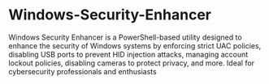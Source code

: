 # Windows-Security-Enhancer
Windows Security Enhancer is a PowerShell-based utility designed to enhance the security of Windows systems by enforcing strict UAC policies, disabling USB ports to prevent HID injection attacks, managing account lockout policies, disabling cameras to protect privacy, and more. Ideal for cybersecurity professionals and enthusiasts 
